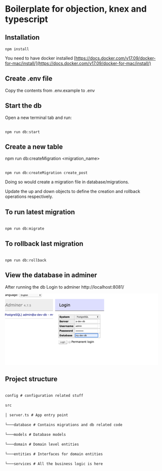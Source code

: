 # Boilerplate for objection, knex and typescript

## Installation
```
npm install
```
You need to have docker installed
[https://docs.docker.com/v17.09/docker-for-mac/install/](https://docs.docker.com/v17.09/docker-for-mac/install/)

## Create .env file
Copy the contents from .env.example to .env


## Start the db

  

Open a new terminal tab and run:

  

```

npm run db:start

```

  

## Create a new table


  npm run db:createMigration <migration_name>
  
  

```

npm run db:createMigration create_post

```

  

Doing so would create a migration file in database/migrations.

  

Update the up and down objects to define the creation and rollback operations respectively.

  

## To run latest migration

```

npm run db:migrate

```

  

## To rollback last migration

```

npm run db:rollback

```

  
## View the database in adminer
After running the db
Login to adminer http://localhost:8081/


![image](https://raw.githubusercontent.com/vdazrat/node-ts-db-starter/master/images/adminer.png)




## Project structure

```

config # configuration related stuff

src

│ server.ts # App entry point

└───database # Contains migrations and db related code

└───models # Database models

└───domain # Domain level entities

└───entities # Interfaces for domain entities

└───services # All the business logic is here

```
